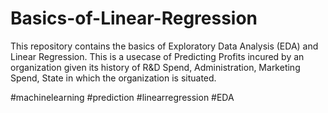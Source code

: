 # Basics-of-Linear-Regression
This repository contains the basics of Exploratory Data Analysis (EDA) and Linear Regression.
This is a usecase of Predicting Profits incured by an organization given its history of R&D Spend, Administration, Marketing Spend, State in which the organization is situated.

#machinelearning #prediction #linearregression #EDA
